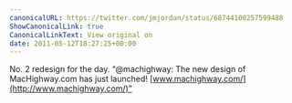```yaml
---
canonicalURL: https://twitter.com/jmjordan/status/68744100257599488
ShowCanonicalLink: true
CanonicalLinkText: View original on
date: 2011-05-12T18:27:25+00:00
---
```

No. 2 redesign for the day. “@machighway: The new design of MacHighway.com has just launched! [www.machighway.com/](http://www.machighway.com/)”